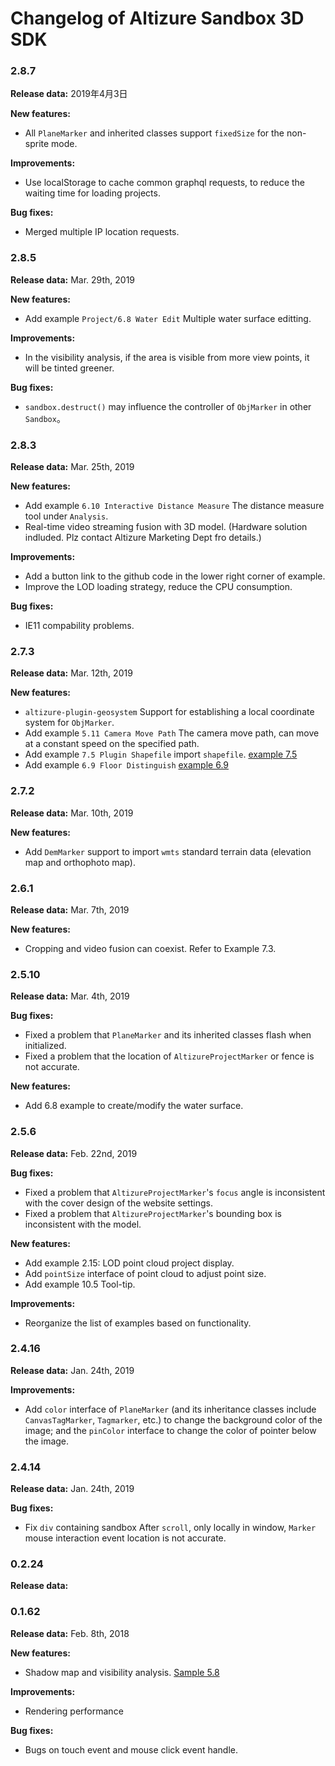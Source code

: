 # Changelog of Altizure Sandbox 3D SDK

### 2.8.7
__Release data:__
2019年4月3日

__New features:__
+ All `PlaneMarker` and inherited classes support `fixedSize` for the non-sprite mode.

__Improvements:__
* Use localStorage to cache common graphql requests, to reduce the waiting time for loading projects.

__Bug fixes:__
* Merged multiple IP location requests.

### 2.8.5
__Release data:__
Mar. 29th, 2019

__New features:__
+ Add example `Project/6.8 Water Edit` Multiple water surface editting.

__Improvements:__
* In the visibility analysis, if the area is visible from more view points, it will be tinted greener.

__Bug fixes:__
* `sandbox.destruct()` may influence the controller of `ObjMarker` in other `Sandbox`。


### 2.8.3
__Release data:__
Mar. 25th, 2019

__New features:__
+ Add example `6.10 Interactive Distance Measure` The distance measure tool under `Analysis`.
+ Real-time video streaming fusion with 3D model. (Hardware solution indluded. Plz contact Altizure Marketing Dept fro details.)

__Improvements:__
* Add a button link to the github code in the lower right corner of example.
* Improve the LOD loading strategy, reduce the CPU consumption.

__Bug fixes:__
* IE11 compability problems.

### 2.7.3
__Release data:__
Mar. 12th, 2019

__New features:__
+ `altizure-plugin-geosystem` Support for establishing a local coordinate system for `ObjMarker`.
+ Add example `5.11 Camera Move Path` The camera move path, can move at a constant speed on the specified path.
+ Add example `7.5 Plugin Shapefile` import `shapefile`. [example 7.5](https://altizure.github.io/sdk.examples/7-5-plugin-shapefile/index.html)
+ Add example `6.9 Floor Distinguish` [example 6.9](https://altizure.github.io/sdk.examples/6-9-floor-distinguish/index.html)

### 2.7.2
__Release data:__
Mar. 10th, 2019

__New features:__
* Add `DemMarker` support to import `wmts` standard terrain data (elevation map and orthophoto map).

### 2.6.1
__Release data:__
Mar. 7th, 2019

__New features:__
* Cropping and video fusion can coexist. Refer to Example 7.3.

### 2.5.10
__Release data:__
Mar. 4th, 2019

__Bug fixes:__
* Fixed a problem that `PlaneMarker` and its inherited classes flash when initialized.
* Fixed a problem that the location of `AltizureProjectMarker` or fence is not accurate.

__New features:__
* Add 6.8 example to create/modify the water surface.

### 2.5.6
__Release data:__
Feb. 22nd, 2019

__Bug fixes:__
* Fixed a problem that `AltizureProjectMarker`'s `focus` angle is inconsistent with the cover design of the website settings.
* Fixed a problem that `AltizureProjectMarker`'s bounding box is inconsistent with the model.

__New features:__
* Add example 2.15: LOD point cloud project display.
* Add `pointSize` interface of point cloud to adjust point size.
* Add example 10.5 Tool-tip.

__Improvements:__
* Reorganize the list of examples based on functionality.

### 2.4.16
__Release data:__
Jan. 24th, 2019

__Improvements:__
* Add `color` interface of `PlaneMarker` (and its inheritance classes include `CanvasTagMarker`, `Tagmarker`, etc.) to change the background color of the image; and the `pinColor` interface to change the color of pointer below the image.

### 2.4.14
__Release data:__
Jan. 24th, 2019

__Bug fixes:__
* Fix `div` containing sandbox After `scroll`, only locally in window, `Marker` mouse interaction event location is not accurate.

### 0.2.24
__Release data:__


### 0.1.62

__Release data:__
Feb. 8th, 2018

__New features:__
* Shadow map and visibility analysis. [Sample 5.8](https://altizure.github.io/sdk.examples/5-8-visibility-analysis/index.html)

__Improvements:__
* Rendering performance

__Bug fixes:__
* Bugs on touch event and mouse click event handle.
